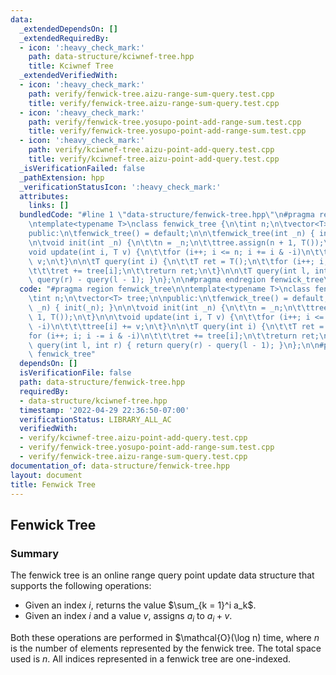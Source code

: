 ```yaml
---
data:
  _extendedDependsOn: []
  _extendedRequiredBy:
  - icon: ':heavy_check_mark:'
    path: data-structure/kciwnef-tree.hpp
    title: Kciwnef Tree
  _extendedVerifiedWith:
  - icon: ':heavy_check_mark:'
    path: verify/fenwick-tree.aizu-range-sum-query.test.cpp
    title: verify/fenwick-tree.aizu-range-sum-query.test.cpp
  - icon: ':heavy_check_mark:'
    path: verify/fenwick-tree.yosupo-point-add-range-sum.test.cpp
    title: verify/fenwick-tree.yosupo-point-add-range-sum.test.cpp
  - icon: ':heavy_check_mark:'
    path: verify/kciwnef-tree.aizu-point-add-query.test.cpp
    title: verify/kciwnef-tree.aizu-point-add-query.test.cpp
  _isVerificationFailed: false
  _pathExtension: hpp
  _verificationStatusIcon: ':heavy_check_mark:'
  attributes:
    links: []
  bundledCode: "#line 1 \"data-structure/fenwick-tree.hpp\"\n#pragma region fenwick_tree\n\
    \ntemplate<typename T>\nclass fenwick_tree {\n\tint n;\n\tvector<T> tree;\n\n\
    public:\n\tfenwick_tree() = default;\n\n\tfenwick_tree(int _n) { init(_n); }\n\
    \n\tvoid init(int _n) {\n\t\tn = _n;\n\t\ttree.assign(n + 1, T());\n\t}\n\n\t\
    void update(int i, T v) {\n\t\tfor (i++; i <= n; i += i & -i)\n\t\t\ttree[i] +=\
    \ v;\n\t}\n\n\tT query(int i) {\n\t\tT ret = T();\n\t\tfor (i++; i; i -= i & -i)\n\
    \t\t\tret += tree[i];\n\t\treturn ret;\n\t}\n\n\tT query(int l, int r) { return\
    \ query(r) - query(l - 1); }\n};\n\n#pragma endregion fenwick_tree\n"
  code: "#pragma region fenwick_tree\n\ntemplate<typename T>\nclass fenwick_tree {\n\
    \tint n;\n\tvector<T> tree;\n\npublic:\n\tfenwick_tree() = default;\n\n\tfenwick_tree(int\
    \ _n) { init(_n); }\n\n\tvoid init(int _n) {\n\t\tn = _n;\n\t\ttree.assign(n +\
    \ 1, T());\n\t}\n\n\tvoid update(int i, T v) {\n\t\tfor (i++; i <= n; i += i &\
    \ -i)\n\t\t\ttree[i] += v;\n\t}\n\n\tT query(int i) {\n\t\tT ret = T();\n\t\t\
    for (i++; i; i -= i & -i)\n\t\t\tret += tree[i];\n\t\treturn ret;\n\t}\n\n\tT\
    \ query(int l, int r) { return query(r) - query(l - 1); }\n};\n\n#pragma endregion\
    \ fenwick_tree"
  dependsOn: []
  isVerificationFile: false
  path: data-structure/fenwick-tree.hpp
  requiredBy:
  - data-structure/kciwnef-tree.hpp
  timestamp: '2022-04-29 22:36:50-07:00'
  verificationStatus: LIBRARY_ALL_AC
  verifiedWith:
  - verify/kciwnef-tree.aizu-point-add-query.test.cpp
  - verify/fenwick-tree.yosupo-point-add-range-sum.test.cpp
  - verify/fenwick-tree.aizu-range-sum-query.test.cpp
documentation_of: data-structure/fenwick-tree.hpp
layout: document
title: Fenwick Tree
---
```


## Fenwick Tree

### Summary
The fenwick tree is an online range query point update data structure that supports the following operations:
- Given an index $i$, returns the value $\sum_{k = 1}^i a_k$.
- Given an index $i$ and a value $v$, assigns $a_i$ to $a_i + v$.

Both these operations are performed in $\mathcal{O}(\log n) time, where $n$ is the number of elements represented by the fenwick tree. The total space used is $n$. All indices represented in a fenwick tree are one-indexed.